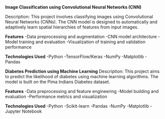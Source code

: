 **Image Classification using Convolutional Neural Networks (CNN)**


Description:
This project involves classifying images using Convolutional Neural Networks (CNNs). The CNN model is designed to automatically and adaptively learn spatial hierarchies of features from input images.

**Features**
-Data preprocessing and augmentation
-CNN model architecture
-Model training and evaluation
-Visualization of training and validation performance

**Technologies Used**
-Python
-TensorFlow/Keras
-NumPy
-Matplotlib
-Pandas

**Diabetes Prediction using Machine Learning**
Description:
This project aims to predict the likelihood of diabetes using machine learning algorithms. The model is built on the Pima Indians Diabetes dataset.

**Features**
-Data preprocessing and feature engineering
-Model building and evaluation
-Performance metrics and visualization

**Technologies Used**
-Python
-Scikit-learn
-Pandas
-NumPy
-Matplotlib
-Jupyter Notebook
